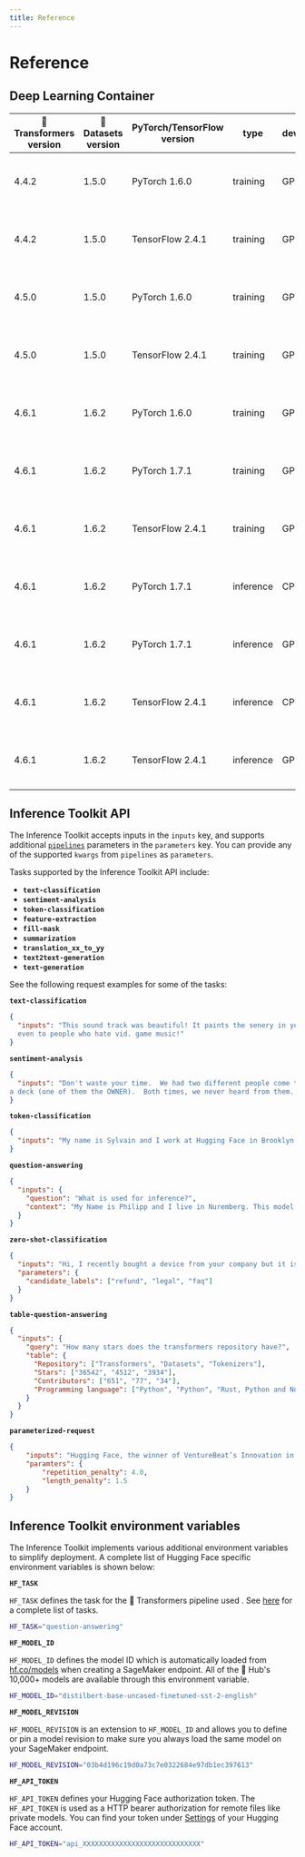 ```yaml
---
title: Reference
---
```


<h1>Reference</h1>

## Deep Learning Container

| 🤗 Transformers version | 🤗 Datasets version | PyTorch/TensorFlow version | type     | device | Python Version | Example `image_uri`                                                                                                               |
| ----------------------- | ------------------- | -------------------------- | -------- | ------ | -------------- | --------------------------------------------------------------------------------------------------------------------------------- |
| 4.4.2                   | 1.5.0               | PyTorch 1.6.0              | training | GPU    | 3.6            | `763104351884.dkr.ecr.us-west-2.amazonaws.com/huggingface-pytorch-training:1.6.0-transformers4.4.2-gpu-py36-cu110-ubuntu18.04`    |
| 4.4.2                   | 1.5.0               | TensorFlow 2.4.1           | training | GPU    | 3.7            | `763104351884.dkr.ecr.us-west-2.amazonaws.com/huggingface-tensorflow-training:2.4.1-transformers4.4.2-gpu-py37-cu110-ubuntu18.04` |
| 4.5.0                   | 1.5.0               | PyTorch 1.6.0              | training | GPU    | 3.6            | `763104351884.dkr.ecr.us-west-2.amazonaws.com/huggingface-pytorch-training:1.6.0-transformers4.4.2-gpu-py36-cu110-ubuntu18.04`    |
| 4.5.0                   | 1.5.0               | TensorFlow 2.4.1           | training | GPU    | 3.7            | `763104351884.dkr.ecr.us-west-2.amazonaws.com/huggingface-tensorflow-training:2.4.1-transformers4.5.0-gpu-py37-cu110-ubuntu18.04` |
| 4.6.1                   | 1.6.2               | PyTorch 1.6.0              | training | GPU    | 3.6            | `763104351884.dkr.ecr.us-west-2.amazonaws.com/huggingface-pytorch-training:1.6.0-transformers4.5.0-gpu-py36-cu110-ubuntu18.04`    |
| 4.6.1                   | 1.6.2               | PyTorch 1.7.1               | training | GPU    | 3.6            | `763104351884.dkr.ecr.us-west-2.amazonaws.com/huggingface-pytorch-training:1.7.1-transformers4.6.1-gpu-py36-cu110-ubuntu18.04` |
| 4.6.1                   | 1.6.2               | TensorFlow 2.4.1           | training | GPU    | 3.7            | `763104351884.dkr.ecr.us-west-2.amazonaws.com/huggingface-tensorflow-training:2.4.1-transformers4.6.1-gpu-py37-cu110-ubuntu18.04` |
| 4.6.1                   | 1.6.2               | PyTorch 1.7.1               | inference | CPU    | 3.6            | `763104351884.dkr.ecr.us-east-1.amazonaws.com/huggingface-pytorch-inference:1.7.1-transformers4.6.1-cpu-py36-ubuntu18.04` |
| 4.6.1                   | 1.6.2               | PyTorch 1.7.1               | inference | GPU    | 3.6            | `763104351884.dkr.ecr.us-east-1.amazonaws.com/huggingface-pytorch-inference:1.7.1-transformers4.6.1-gpu-py36-cu110-ubuntu18.04` |
| 4.6.1                   | 1.6.2               | TensorFlow 2.4.1           | inference | CPU    | 3.7            | `763104351884.dkr.ecr.us-east-1.amazonaws.com/huggingface-tensorflow-inference:2.4.1-transformers4.6.1-cpu-py37-ubuntu18.04` |
| 4.6.1                   | 1.6.2               | TensorFlow 2.4.1           | inference | GPU    | 3.7            | `763104351884.dkr.ecr.us-east-1.amazonaws.com/huggingface-tensorflow-inference:2.4.1-transformers4.6.1-gpu-py37-cu110-ubuntu18.04` |

## Inference Toolkit API

The Inference Toolkit accepts inputs in the `inputs` key, and supports additional [`pipelines`](https://huggingface.co/transformers/main_classes/pipelines.html) parameters in the `parameters` key. You can provide any of the supported `kwargs` from `pipelines` as `parameters`.

Tasks supported by the Inference Toolkit API include:

- **`text-classification`**
- **`sentiment-analysis`**
- **`token-classification`**
- **`feature-extraction`**
- **`fill-mask`**
- **`summarization`**
- **`translation_xx_to_yy`**
- **`text2text-generation`**
- **`text-generation`**

See the following request examples for some of the tasks:

**`text-classification`**

```json
{
  "inputs": "This sound track was beautiful! It paints the senery in your mind so well I would recomend it
  even to people who hate vid. game music!"
}
```

**`sentiment-analysis`**

```json
{
  "inputs": "Don't waste your time.  We had two different people come to our house to give us estimates for
a deck (one of them the OWNER).  Both times, we never heard from them.  Not a call, not the estimate, nothing."
}
```

**`token-classification`**

```json
{
  "inputs": "My name is Sylvain and I work at Hugging Face in Brooklyn."
}
```

**`question-answering`**

```json
{
  "inputs": {
    "question": "What is used for inference?",
    "context": "My Name is Philipp and I live in Nuremberg. This model is used with sagemaker for inference."
  }
}
```

**`zero-shot-classification`**

```json
{
  "inputs": "Hi, I recently bought a device from your company but it is not working as advertised and I would like to get reimbursed!",
  "parameters": {
    "candidate_labels": ["refund", "legal", "faq"]
  }
}
```

**`table-question-answering`**

```json
{
  "inputs": {
    "query": "How many stars does the transformers repository have?",
    "table": {
      "Repository": ["Transformers", "Datasets", "Tokenizers"],
      "Stars": ["36542", "4512", "3934"],
      "Contributors": ["651", "77", "34"],
      "Programming language": ["Python", "Python", "Rust, Python and NodeJS"]
    }
  }
}
```

**`parameterized-request`**

```json
{
	"inputs": "Hugging Face, the winner of VentureBeat’s Innovation in Natural Language Process/Understanding Award for 2021, is looking to level the playing field. The team, launched by Clément Delangue and Julien Chaumond in 2016, was recognized for its work in democratizing NLP, the global market value for which is expected to hit $35.1 billion by 2026. This week, Google’s former head of Ethical AI Margaret Mitchell joined the team.",
	"paramters": {
		"repetition_penalty": 4.0,
		"length_penalty": 1.5
	}
}
```

## Inference Toolkit environment variables

The Inference Toolkit implements various additional environment variables to simplify deployment. A complete list of Hugging Face specific environment variables is shown below:

**`HF_TASK`**

`HF_TASK` defines the task for the 🤗 Transformers pipeline used . See [here](https://huggingface.co/transformers/main_classes/pipelines.html) for a complete list of tasks.

```bash
HF_TASK="question-answering"
```
**`HF_MODEL_ID`**

`HF_MODEL_ID` defines the model ID which is automatically loaded from [hf.co/models](https://huggingface.co/models) when creating a SageMaker endpoint. All of the 🤗 Hub's 10,000+ models are available through this environment variable.

```bash
HF_MODEL_ID="distilbert-base-uncased-finetuned-sst-2-english"
```

**`HF_MODEL_REVISION`**

`HF_MODEL_REVISION` is an extension to `HF_MODEL_ID` and allows you to define or pin a model revision to make sure you always load the same model on your SageMaker endpoint.

```bash
HF_MODEL_REVISION="03b4d196c19d0a73c7e0322684e97db1ec397613"
```

**`HF_API_TOKEN`**

`HF_API_TOKEN` defines your Hugging Face authorization token. The `HF_API_TOKEN` is used as a HTTP bearer authorization for remote files like private models. You can find your token under [Settings](https://huggingface.co/settings/token) of your Hugging Face account.

```bash
HF_API_TOKEN="api_XXXXXXXXXXXXXXXXXXXXXXXXXXXXX"
```